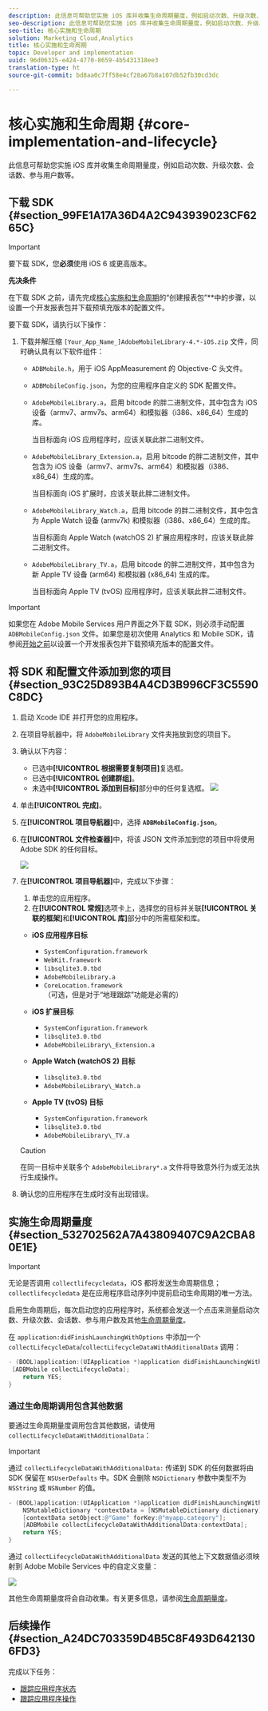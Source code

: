 ```yaml
---
description: 此信息可帮助您实施 iOS 库并收集生命周期量度，例如启动次数、升级次数、会话数、参与用户数等。
seo-description: 此信息可帮助您实施 iOS 库并收集生命周期量度，例如启动次数、升级次数、会话数、参与用户数等。
seo-title: 核心实施和生命周期
solution: Marketing Cloud,Analytics
title: 核心实施和生命周期
topic: Developer and implementation
uuid: 96d06325-e424-4770-8659-4b5431318ee3
translation-type: ht
source-git-commit: bd8aa0c7ff58e4cf28a67b8a107db52fb30cd3dc

---
```



# 核心实施和生命周期 {#core-implementation-and-lifecycle}

此信息可帮助您实施 iOS 库并收集生命周期量度，例如启动次数、升级次数、会话数、参与用户数等。

## 下载 SDK {#section_99FE1A17A36D4A2C943939023CF6265C}

>[!IMPORTANT]
>
>要下载 SDK，您&#x200B;**必须**&#x200B;使用 iOS 6 或更高版本。

**先决条件**

在下载 SDK 之前，请先完成[核心实施和生命周期](/help/ios/getting-started/requirements.md)的“创建报表包”**&#x200B;中的步骤，以设置一个开发报表包并下载预填充版本的配置文件。

要下载 SDK，请执行以下操作：

1. 下载并解压缩 `[Your_App_Name_]AdobeMobileLibrary-4.*-iOS.zip` 文件，同时确认具有以下软件组件：

   * `ADBMobile.h`，用于 iOS AppMeasurement 的 Objective-C 头文件。
   * `ADBMobileConfig.json`，为您的应用程序自定义的 SDK 配置文件。
   * `AdobeMobileLibrary.a`，启用 bitcode 的胖二进制文件，其中包含为 iOS 设备（armv7、armv7s、arm64）和模拟器（i386、x86_64）生成的库。

      当目标面向 iOS 应用程序时，应该关联此胖二进制文件。

   * `AdobeMobileLibrary_Extension.a`，启用 bitcode 的胖二进制文件，其中包含为 iOS 设备（armv7、armv7s、arm64）和模拟器（i386、x86_64）生成的库。

      当目标面向 iOS 扩展时，应该关联此胖二进制文件。

   * `AdobeMobileLibrary_Watch.a`，启用 bitcode 的胖二进制文件，其中包含为 Apple Watch 设备 (armv7k) 和模拟器（i386、x86_64）生成的库。

      当目标面向 Apple Watch (watchOS 2) 扩展应用程序时，应该关联此胖二进制文件。

   * `AdobeMobileLibrary_TV.a`，启用 bitcode 的胖二进制文件，其中包含为新 Apple TV 设备 (arm64) 和模拟器 (x86_64) 生成的库。

      当目标面向 Apple TV (tvOS) 应用程序时，应该关联此胖二进制文件。

>[!IMPORTANT]
>
>如果您在 Adobe Mobile Services 用户界面之外下载 SDK，则必须手动配置 `ADBMobileConfig.json` 文件。如果您是初次使用 Analytics 和 Mobile SDK，请参阅[开始之前](/help/ios/getting-started/requirements.md)以设置一个开发报表包并下载预填充版本的配置文件。

## 将 SDK 和配置文件添加到您的项目 {#section_93C25D893B4A4CD3B996CF3C5590C8DC}

1. 启动 Xcode IDE 并打开您的应用程序。
1. 在项目导航器中，将 `AdobeMobileLibrary` 文件夹拖放到您的项目下。
1. 确认以下内容：

   * 已选中&#x200B;**[!UICONTROL 根据需要复制项目]**&#x200B;复选框。
   * 已选中&#x200B;**[!UICONTROL 创建群组]**。
   * 未选中&#x200B;**[!UICONTROL 添加到目标]**&#x200B;部分中的任何复选框。
   ![](assets/step_3.png)

1. 单击&#x200B;**[!UICONTROL 完成]**。
1. 在&#x200B;**[!UICONTROL 项目导航器]**&#x200B;中，选择 **`ADBMobileConfig.json`**。
1. 在&#x200B;**[!UICONTROL 文件检查器]**&#x200B;中，将该 JSON 文件添加到您的项目中将使用 Adobe SDK 的任何目标。

   ![](assets/step_4.png)

1. 在&#x200B;**[!UICONTROL 项目导航器]**&#x200B;中，完成以下步骤：

   1. 单击您的应用程序。
   1. 在&#x200B;**[!UICONTROL 常规]**&#x200B;选项卡上，选择您的目标并关联&#x200B;**[!UICONTROL 关联的框架]**&#x200B;和&#x200B;**[!UICONTROL 库]**&#x200B;部分中的所需框架和库。
   * **iOS 应用程序目标**
      * `SystemConfiguration.framework`
      * `WebKit.framework`
      * `libsqlite3.0.tbd`
      * `AdobeMobileLibrary.a`
      * `CoreLocation.framework`（可选，但是对于“地理跟踪”功能是必需的）
   * **iOS 扩展目标**

      * `SystemConfiguration.framework`
      * `libsqlite3.0.tbd`
      * `AdobeMobileLibrary\_Extension.a`
   * **Apple Watch (watchOS 2) 目标**

      * `libsqlite3.0.tbd`
      * `AdobeMobileLibrary\_Watch.a`
   * **Apple TV (tvOS) 目标**

      * `SystemConfiguration.framework`
      * `libsqlite3.0.tbd`
      * `AdobeMobileLibrary\_TV.a`
   >[!CAUTION]
   >
   > 在同一目标中关联多个 `AdobeMobileLibrary*.a` 文件将导致意外行为或无法执行生成操作。

1. 确认您的应用程序在生成时没有出现错误。

## 实施生命周期量度 {#section_532702562A7A43809407C9A2CBA80E1E}

>[!IMPORTANT]
>
>无论是否调用 `collectlifecycledata`，iOS 都将发送生命周期信息；`collectlifecycledata` 是在应用程序启动序列中提前启动生命周期的唯一方法。

启用生命周期后，每次启动您的应用程序时，系统都会发送一个点击来测量启动次数、升级次数、会话数、参与用户数及其他[生命周期量度](/help/ios/metrics.md)。

在 `application:didFinishLaunchingWithOptions` 中添加一个 `collectLifecycleData`/`collectLifecycleDataWithAdditionalData` 调用：

```objective-c
- (BOOL)application:(UIApplication *)application didFinishLaunchingWithOptions:(NSDictionary *)launchOptions { 
 [ADBMobile collectLifecycleData]; 
    return YES; 
}
```

### 通过生命周期调用包含其他数据

要通过生命周期量度调用包含其他数据，请使用 `collectLifecycleDataWithAdditionalData`：

>[!IMPORTANT]
>
>通过 `collectLifecycleDataWithAdditionalData:` 传递到 SDK 的任何数据将由 SDK 保留在 `NSUserDefaults` 中。SDK 会删除 `NSDictionary` 参数中类型不为 `NSString` 或 `NSNumber` 的值。

```objective-c
- (BOOL)application:(UIApplication *)application didFinishLaunchingWithOptions:(NSDictionary *)launchOptions { 
    NSMutableDictionary *contextData = [NSMutableDictionary dictionary]; 
    [contextData setObject:@"Game" forKey:@"myapp.category"]; 
    [ADBMobile collectLifecycleDataWithAdditionalData:contextData]; 
    return YES; 
}
```

通过 `collectLifecycleDataWithAdditionalData` 发送的其他上下文数据值必须映射到 Adobe Mobile Services 中的自定义变量：

![](assets/map-variable-lifecycle.png)

其他生命周期量度将会自动收集。有关更多信息，请参阅[生命周期量度](/help/ios/metrics.md)。

## 后续操作 {#section_A24DC703359D4B5C8F493D6421306FD3}

完成以下任务：

* [跟踪应用程序状态](/help/ios/analytics-main/states.md)
* [跟踪应用程序操作](/help/ios/analytics-main/actions.md)
